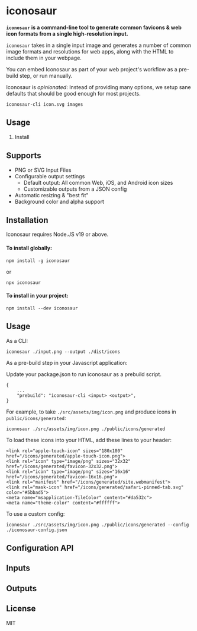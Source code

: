 # iconosaur

**`iconosaur` is a command-line tool to generate common favicons & web icon formats from a single high-resolution input.**

`iconosaur` takes in a single input image and generates a number of common image formats and resolutions for web apps, along with the HTML to include them in your webpage.

You can embed Iconosaur as part of your web project's workflow as a pre-build step, or run manually.

Iconosaur is *opinionated*: Instead of providing many options, we setup sane defaults that should be good enough for most projects.

```
iconosaur-cli icon.svg images
```

## Usage

1. Install

## Supports

- PNG or SVG Input Files
- Configurable output settings
  - Default output: All common Web, iOS, and Android icon sizes
  - Customizable outputs from a JSON config
- Automatic resizing & "best fit"
- Background color and alpha support

## Installation

Iconosaur requires Node.JS v19 or above.

#### To install globally:

`npm install -g iconosaur`

or

`npx iconosaur`

#### To install in your project:

`npm install --dev iconosaur`

## Usage

As a CLI:

```
iconosaur ./input.png --output ./dist/icons
```

As a pre-build step in your Javascript application:

Update your package.json to run iconosaur as a prebuild script.

```
{
    ...
    "prebuild": "iconosaur-cli <input> <output>",
}

```

For example, to take `./src/assets/img/icon.png` and produce icons in `public/icons/generated`:

```
iconosaur ./src/assets/img/icon.png ./public/icons/generated
```

To load these icons into your HTML, add these lines to your header:

```
<link rel="apple-touch-icon" sizes="180x180" href="/icons/generated/apple-touch-icon.png">
<link rel="icon" type="image/png" sizes="32x32" href="/icons/generated/favicon-32x32.png">
<link rel="icon" type="image/png" sizes="16x16" href="/icons/generated/favicon-16x16.png">
<link rel="manifest" href="/icons/generated/site.webmanifest">
<link rel="mask-icon" href="/icons/generated/safari-pinned-tab.svg" color="#5bbad5">
<meta name="msapplication-TileColor" content="#da532c">
<meta name="theme-color" content="#ffffff">
```

To use a custom config:

```
iconosaur ./src/assets/img/icon.png ./public/icons/generated --config ./iconosaur-config.json
```

## Configuration API

## Inputs

## Outputs

## License

MIT
